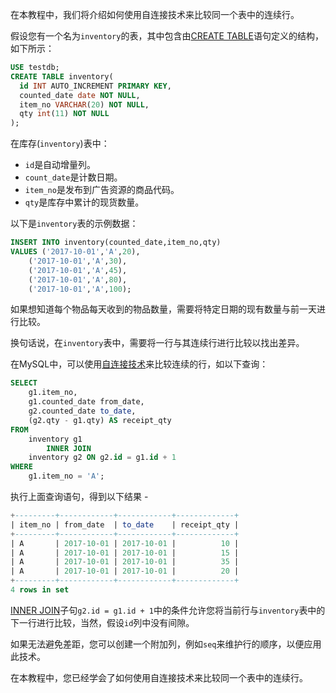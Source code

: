 在本教程中，我们将介绍如何使用自连接技术来比较同一个表中的连续行。

假设您有一个名为`inventory`的表，其中包含由[CREATE TABLE](http://www.yiibai.com/mysql/create-table.html)语句定义的结构，如下所示：

```sql
USE testdb;
CREATE TABLE inventory(
  id INT AUTO_INCREMENT PRIMARY KEY,
  counted_date date NOT NULL,
  item_no VARCHAR(20) NOT NULL,
  qty int(11) NOT NULL
);
```

在库存(`inventory`)表中：

- `id`是自动增量列。
- `count_date`是计数日期。
- `item_no`是发布到广告资源的商品代码。
- `qty`是库存中累计的现货数量。

以下是`inventory`表的示例数据：

```sql
INSERT INTO inventory(counted_date,item_no,qty)
VALUES ('2017-10-01','A',20),
    ('2017-10-01','A',30),
    ('2017-10-01','A',45),
    ('2017-10-01','A',80),
    ('2017-10-01','A',100);
```

如果想知道每个物品每天收到的物品数量，需要将特定日期的现有数量与前一天进行比较。

换句话说，在`inventory`表中，需要将一行与其连续行进行比较以找出差异。

在MySQL中，可以使用[自连接技术](http://www.yiibai.com/mysql/self-join.html)来比较连续的行，如以下查询：

```sql
SELECT 
    g1.item_no,
    g1.counted_date from_date,
    g2.counted_date to_date,
    (g2.qty - g1.qty) AS receipt_qty
FROM
    inventory g1
        INNER JOIN
    inventory g2 ON g2.id = g1.id + 1
WHERE
    g1.item_no = 'A';
```

执行上面查询语句，得到以下结果 -

```sql
+---------+------------+------------+-------------+
| item_no | from_date  | to_date    | receipt_qty |
+---------+------------+------------+-------------+
| A       | 2017-10-01 | 2017-10-01 |          10 |
| A       | 2017-10-01 | 2017-10-01 |          15 |
| A       | 2017-10-01 | 2017-10-01 |          35 |
| A       | 2017-10-01 | 2017-10-01 |          20 |
+---------+------------+------------+-------------+
4 rows in set
```

[INNER JOIN](http://www.yiibai.com/mysql/inner-join.html)子句`g2.id = g1.id + 1`中的条件允许您将当前行与`inventory`表中的下一行进行比较，当然，假设`id`列中没有间隙。

如果无法避免差距，您可以创建一个附加列，例如`seq`来维护行的顺序，以便应用此技术。

在本教程中，您已经学会了如何使用自连接技术来比较同一个表中的连续行。